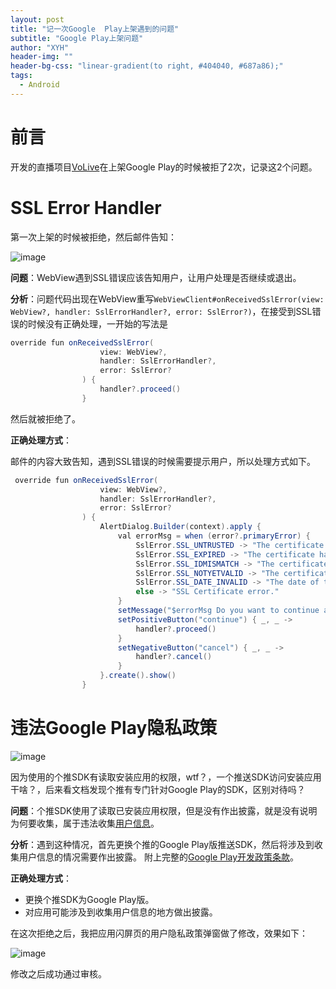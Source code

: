 ```yaml
---
layout: post
title: "记一次Google  Play上架遇到的问题"
subtitle: "Google Play上架问题"
author: "XYH"
header-img: ""
header-bg-css: "linear-gradient(to right, #404040, #687a86);"
tags: 
  - Android
---
```


# 前言

开发的直播项目[VoLive](https://play.google.com/store/apps/details?id=com.zby.live)在上架Google Play的时候被拒了2次，记录这2个问题。

# SSL Error Handler

第一次上架的时候被拒绝，然后邮件告知：

![image](https://qfxl.oss-cn-shanghai.aliyuncs.com/images/google_play_ssl_error.png)

**问题**：WebView遇到SSL错误应该告知用户，让用户处理是否继续或退出。

**分析**：问题代码出现在WebView重写`WebViewClient#onReceivedSslError(view: WebView?, handler: SslErrorHandler?, error: SslError?)`，在接受到SSL错误的时候没有正确处理，一开始的写法是
```Java
override fun onReceivedSslError(
                    view: WebView?,
                    handler: SslErrorHandler?,
                    error: SslError?
                ) {
                    handler?.proceed()
                }
```
然后就被拒绝了。

**正确处理方式**：

邮件的内容大致告知，遇到SSL错误的时候需要提示用户，所以处理方式如下。

```Java
 override fun onReceivedSslError(
                    view: WebView?,
                    handler: SslErrorHandler?,
                    error: SslError?
                ) {
                    AlertDialog.Builder(context).apply {
                        val errorMsg = when (error?.primaryError) {
                            SslError.SSL_UNTRUSTED -> "The certificate authority is not trusted."
                            SslError.SSL_EXPIRED -> "The certificate has expired."
                            SslError.SSL_IDMISMATCH -> "The certificate Hostname mismatch."
                            SslError.SSL_NOTYETVALID -> "The certificate is not yet valid."
                            SslError.SSL_DATE_INVALID -> "The date of the certificate is invalid"
                            else -> "SSL Certificate error."
                        }
                        setMessage("$errorMsg Do you want to continue anyway?")
                        setPositiveButton("continue") { _, _ ->
                            handler?.proceed()
                        }
                        setNegativeButton("cancel") { _, _ ->
                            handler?.cancel()
                        }
                    }.create().show()
                }
```

# 违法Google Play隐私政策

![image](https://qfxl.oss-cn-shanghai.aliyuncs.com/images/google_play_provicy_error.jpg)

因为使用的个推SDK有读取安装应用的权限，wtf？，一个推送SDK访问安装应用干啥？，后来看文档发现个推有专门针对Google Play的SDK，区别对待吗？

**问题**：个推SDK使用了读取已安装应用权限，但是没有作出披露，就是没有说明为何要收集，属于违法收集[用户信息](https://support.google.com/googleplay/android-developer/answer/9888076/)。

**分析**：遇到这种情况，首先更换个推的Google Play版推送SDK，然后将涉及到收集用户信息的情况需要作出披露。
附上完整的[Google Play开发政策条款](https://play.google.com/about/developer-content-policy/)。

**正确处理方式**：

* 更换个推SDK为Google Play版。
* 对应用可能涉及到收集用户信息的地方做出披露。

在这次拒绝之后，我把应用闪屏页的用户隐私政策弹窗做了修改，效果如下：

![image](https://qfxl.oss-cn-shanghai.aliyuncs.com/images/google_play_provicy.gif)

修改之后成功通过审核。